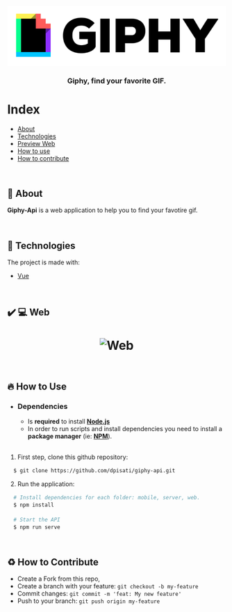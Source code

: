 <h3 align="center">
    <img src="./.github/giphy-header.png" alt="Giphy" />
    <br><br>
    <b>Giphy, find your favorite GIF.</b>  
    <br>
</h3>

# Index

- [About](#about)
- [Technologies](#technologies)
- [Preview Web](#preview-web)
- [How to use](#how-to-use)
- [How to contribute](#how-to-contribute)

<br>

<a id="about"></a>

## :bookmark: About

<strong>Giphy-Api</strong> is a web application to help you to find your favotire gif.

<br>

<a id="technologies"></a>

## :rocket: Technologies

The project is made with:

- [Vue](https://vuejs.org/)


<br>

<a id="preview-web"></a>

## :heavy_check_mark: :computer: Web

<h1 align="center">
    <img alt="Web" src=".github/giphy.gif" width="900px">
</h1>

<br>

<a id="how-to-use"></a>

## :fire: How to Use

- ### **Dependencies**

  - Is **required** to install **[Node.js](https://nodejs.org/en/)**
  - In order to run scripts and install dependencies you need to install a **package manager** (ie: **[NPM](https://www.npmjs.com/)**).

  <br>

1. First step, clone this github repository:

```sh
  $ git clone https://github.com/dpisati/giphy-api.git
```

2. Run the application:

```sh
  # Install dependencies for each folder: mobile, server, web.
  $ npm install

  # Start the API
  $ npm run serve
```

<br>

<a id="how-to-contribute"></a>

## :recycle: How to Contribute

- Create a Fork from this repo,
- Create a branch with your feature: `git checkout -b my-feature`
- Commit changes: `git commit -m 'feat: My new feature'`
- Push to your branch: `git push origin my-feature`